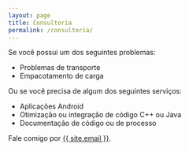 ```yaml
---
layout: page
title: Consultoria
permalink: /consultoria/
---
```


Se você possui um dos seguintes problemas:

* Problemas de transporte
* Empacotamento de carga

Ou se você precisa de algum dos seguintes serviços:

* Aplicações Android
* Otimização ou integração de código C++ ou Java
* Documentação de código ou de processo

Fale comigo por <a href="mailto:{{ site.email }}">{{ site.email }}</a>.
